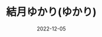 ---
title: 結月ゆかり(ゆかり)
date: 2022-12-05
image: https://cdn.tohu-sand.com/illust/2022-12-05.png
mediumImage: https://cdn.tohu-sand.com/illust/2022-12-05_medium.png
thumbnail: https://cdn.tohu-sand.com/illust/2022-12-05_thumb.png
tags: ["FA", "結月ゆかり"]
description: ゆかり。
---